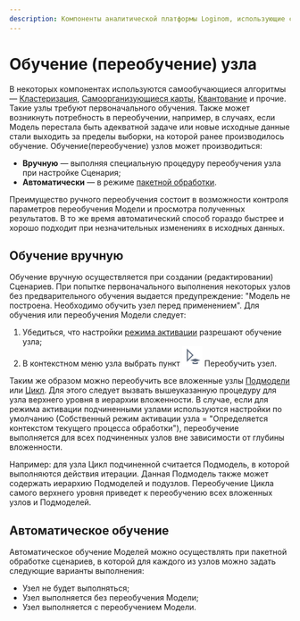 ```yaml
---
description: Компоненты аналитической платформы Loginom, использующие самообучающиеся алгоритмы. Обучение (переобучение) узлов. Обучение вручную. Автоматическое обучение.
---
```

# Обучение (переобучение) узла

В некоторых компонентах используются самообучающиеся алгоритмы — [Кластеризация](./../processors/datamining/clustering.md), [Самоорганизующиеся карты](./../processors/datamining/self-organizing-network.md), [Квантование](./../processors/preprocessing/binning.md) и прочие. Такие узлы требуют первоначального обучения. Также может возникнуть потребность в переобучении, например, в случаях, если Модель перестала быть адекватной задаче или новые исходные данные стали выходить за пределы выборки, на которой ранее производилось обучение.
Обучение(переобучение) узлов может производиться:

* **Вручную** — выполняя специальную процедуру переобучения узла при настройке Сценария;
* **Автоматически** — в режиме [пакетной обработки](./batchlauncher.md).

Преимущество ручного переобучения состоит в возможности контроля параметров переобучения Модели и просмотра полученных результатов. В то же время автоматический способ гораздо быстрее и хорошо подходит при незначительных изменениях в исходных данных.

## Обучение вручную

Обучение вручную осуществляется при создании (редактировании) Сценариев. При попытке первоначального выполнения некоторых узлов без предварительного обучения выдается предупреждение: "Модель не построена. Необходимо обучить узел перед применением". Для обучения или переобучения Модели следует:

1. Убедиться, что настройки [режима активации](./node-activation-mode.md) разрешают обучение узла;
2. В контекстном меню узла выбрать пункт ![](./../images/icons/common/toolbar-controls/batch-mode_default.svg) Переобучить узел.

Таким же образом можно переобучить все вложенные узлы [Подмодели](./../processors/control/supernode.md) или [Цикл](./../processors/control/loop.md). Для этого следует вызвать вышеуказанную процедуру для узла верхнего уровня в иерархии вложенности. В случае, если для режима активации подчиненными узлами используются настройки по умолчанию (Собственный режим активации узла = "Определяется контекстом текущего процесса обработки"), переобучение выполняется для всех подчиненных узлов вне зависимости от глубины вложенности.

Например: для узла Цикл подчиненной считается Подмодель, в которой выполняются действия итерации. Данная Подмодель также может содержать иерархию Подмоделей и подузлов. Переобучение Цикла самого верхнего уровня приведет к переобучению всех вложенных узлов и Подмоделей.

## Автоматическое обучение

Автоматическое обучение Моделей можно осуществлять при пакетной обработке
сценариев, в которой для каждого из узлов можно задать следующие варианты выполнения:

* Узел не будет выполняться;
* Узел выполняется без переобучения Модели;
* Узел выполняется с переобучением Модели.